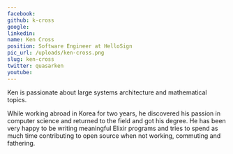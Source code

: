```yaml
---
facebook: 
github: k-cross
google: 
linkedin: 
name: Ken Cross
position: Software Engineer at HelloSign
pic_url: /uploads/ken-cross.png
slug: ken-cross
twitter: quasarken
youtube: 
---
```

<p>Ken is passionate about large systems architecture and mathematical topics.</p>

<p>While working abroad in Korea for two years, he discovered his passion in computer science and returned to the field and got his degree. He has been very happy to be writing meaningful Elixir programs and tries to spend as much time contributing to open source when not working, commuting and fathering.<br />
&nbsp;</p>
